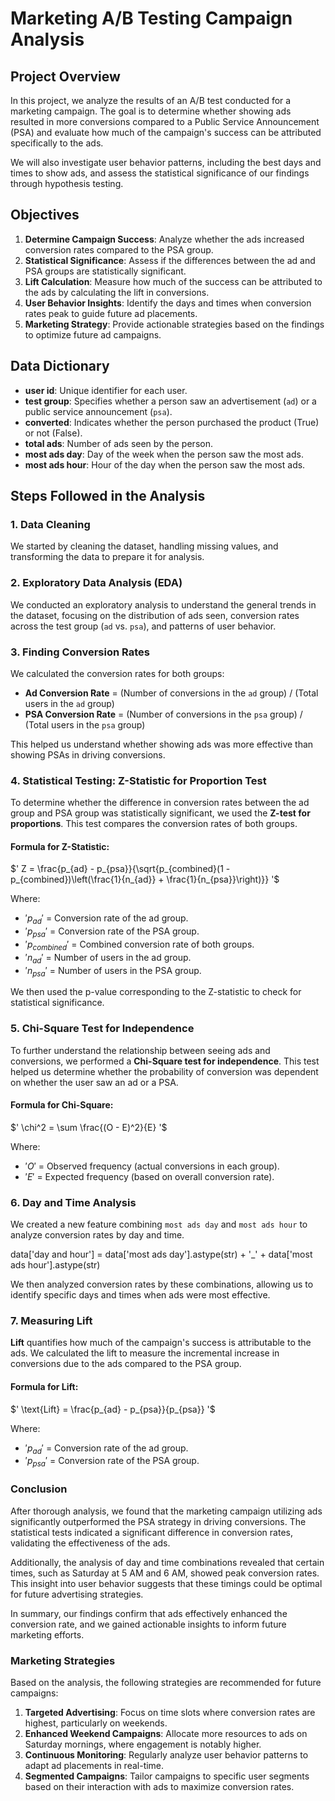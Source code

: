 # Marketing A/B Testing Campaign Analysis

## Project Overview

In this project, we analyze the results of an A/B test conducted for a marketing campaign. The goal is to determine whether showing ads resulted in more conversions compared to a Public Service Announcement (PSA) and evaluate how much of the campaign's success can be attributed specifically to the ads.

We will also investigate user behavior patterns, including the best days and times to show ads, and assess the statistical significance of our findings through hypothesis testing.

## Objectives

1. **Determine Campaign Success**: Analyze whether the ads increased conversion rates compared to the PSA group.
2. **Statistical Significance**: Assess if the differences between the ad and PSA groups are statistically significant.
3. **Lift Calculation**: Measure how much of the success can be attributed to the ads by calculating the lift in conversions.
4. **User Behavior Insights**: Identify the days and times when conversion rates peak to guide future ad placements.
5. **Marketing Strategy**: Provide actionable strategies based on the findings to optimize future ad campaigns.

## Data Dictionary

- **user id**: Unique identifier for each user.
- **test group**: Specifies whether a person saw an advertisement (`ad`) or a public service announcement (`psa`).
- **converted**: Indicates whether the person purchased the product (True) or not (False).
- **total ads**: Number of ads seen by the person.
- **most ads day**: Day of the week when the person saw the most ads.
- **most ads hour**: Hour of the day when the person saw the most ads.

## Steps Followed in the Analysis

### 1. Data Cleaning
We started by cleaning the dataset, handling missing values, and transforming the data to prepare it for analysis.

### 2. Exploratory Data Analysis (EDA)
We conducted an exploratory analysis to understand the general trends in the dataset, focusing on the distribution of ads seen, conversion rates across the test group (`ad` vs. `psa`), and patterns of user behavior.

### 3. Finding Conversion Rates
We calculated the conversion rates for both groups:
- **Ad Conversion Rate** = (Number of conversions in the `ad` group) / (Total users in the `ad` group)
- **PSA Conversion Rate** = (Number of conversions in the `psa` group) / (Total users in the `psa` group)

This helped us understand whether showing ads was more effective than showing PSAs in driving conversions.

### 4. Statistical Testing: Z-Statistic for Proportion Test

To determine whether the difference in conversion rates between the ad group and PSA group was statistically significant, we used the **Z-test for proportions**. This test compares the conversion rates of both groups.

#### Formula for Z-Statistic:
$'
Z = \frac{p_{ad} - p_{psa}}{\sqrt{p_{combined}(1 - p_{combined})\left(\frac{1}{n_{ad}} + \frac{1}{n_{psa}}\right)}}
'$

Where:
- $' p_{ad} '$ = Conversion rate of the ad group.
- $' p_{psa}'$ = Conversion rate of the PSA group.
- $' p_{combined}'$ = Combined conversion rate of both groups.
- $' n_{ad}'$ = Number of users in the ad group.
- $' n_{psa}'$ = Number of users in the PSA group.

We then used the p-value corresponding to the Z-statistic to check for statistical significance.

### 5. Chi-Square Test for Independence

To further understand the relationship between seeing ads and conversions, we performed a **Chi-Square test for independence**. This test helped us determine whether the probability of conversion was dependent on whether the user saw an ad or a PSA.

#### Formula for Chi-Square:
$'
\chi^2 = \sum \frac{(O - E)^2}{E}
'$

Where:
- $' O'$ = Observed frequency (actual conversions in each group).
- $' E'$ = Expected frequency (based on overall conversion rate).

### 6. Day and Time Analysis

We created a new feature combining `most ads day` and `most ads hour` to analyze conversion rates by day and time.

data['day and hour'] = data['most ads day'].astype(str) + '_' + data['most ads hour'].astype(str)

We then analyzed conversion rates by these combinations, allowing us to identify specific days and times when ads were most effective.


### 7. Measuring Lift

**Lift** quantifies how much of the campaign's success is attributable to the ads. We calculated the lift to measure the incremental increase in conversions due to the ads compared to the PSA group.

#### Formula for Lift:
$'
\text{Lift} = \frac{p_{ad} - p_{psa}}{p_{psa}}
'$

Where:
- $' p_{ad}'$ = Conversion rate of the ad group.
- $' p_{psa}'$ = Conversion rate of the PSA group.

### Conclusion

After thorough analysis, we found that the marketing campaign utilizing ads significantly outperformed the PSA strategy in driving conversions. The statistical tests indicated a significant difference in conversion rates, validating the effectiveness of the ads.

Additionally, the analysis of day and time combinations revealed that certain times, such as Saturday at 5 AM and 6 AM, showed peak conversion rates. This insight into user behavior suggests that these timings could be optimal for future advertising strategies.

In summary, our findings confirm that ads effectively enhanced the conversion rate, and we gained actionable insights to inform future marketing efforts.

### Marketing Strategies

Based on the analysis, the following strategies are recommended for future campaigns:

1. **Targeted Advertising**: Focus on time slots where conversion rates are highest, particularly on weekends.
2. **Enhanced Weekend Campaigns**: Allocate more resources to ads on Saturday mornings, where engagement is notably higher.
3. **Continuous Monitoring**: Regularly analyze user behavior patterns to adapt ad placements in real-time.
4. **Segmented Campaigns**: Tailor campaigns to specific user segments based on their interaction with ads to maximize conversion rates.


